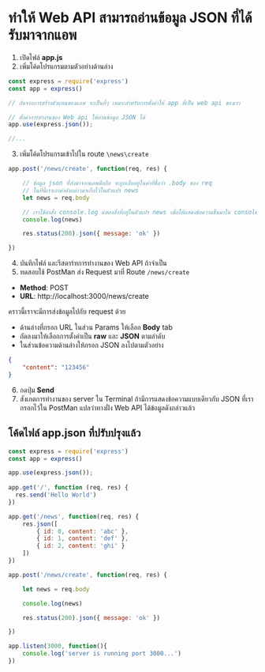 
# ทำให้ Web API สามารถอ่านข้อมูล JSON ที่ได้รับมาจากแอพ

1. เปิดไฟล์ **app.js**
2. เพิ่มโค้ดโปรแกรมตามตัวอย่างด้านล่าง 

```js
const express = require('express')
const app = express()

// ถัดจากการสร้างตัวแทนของแอพ จะเป็นที่ๆ เหมาะสำหรับการตั้งค่าให้ app ที่เป็น web api ของเรา

// ตั้งค่าการทำงานของ Web api ให้อ่านข้อมูล JSON ได้
app.use(express.json());

//...
```

3. เพิ่มโค้ดโปรแกรมเข้าไปใน route `\news\create`

```js
app.post('/news/create', function(req, res) {

    // ข้อมูล json ที่ส่งมาจากแอพมือถือ จะถูกเก็บอยู่ในค่าที่ชื่อว่า .body ของ req
    // ในที่นี้เราเอาค่าดังกล่าวมาเก็บไว้ในตัวแปร news
    let news = req.body

    // เราใช้คำสั่ง console.log แสดงสิ่งที่อยู่ในตัวแปร news เพื่อให้แสดงข้อความขึ้นมาใน console 
    console.log(news)

    res.status(200).json({ message: 'ok' })

})
```

4. บันทึกไฟล์ และรีสตาร์ทการทำงานของ Web API ถ้าจำเป็น
5. ทดสอบใช้ PostMan ส่ง Request มาที่ Route `/news/create`

- **Method**: POST
- **URL**: http://localhost:3000/news/create

คราวนี้เราจะมีการส่งข้อมูลไปกับ request ด้วย

- ด้านล่างที่กรอก URL ในส่วน Params ให้เลือก **Body** tab
- ถัดลงมาให้เลือกการตั้งค่าเป็น **raw** และ **JSON** ตามลำดับ
- ในส่วนข้อความด้านล่างให้กรอก JSON ลงไปตามตัวอย่าง

```json
{
    "content": "123456"
}
```

6. กดปุ่ม **Send** 
7. สังเกตการทำงานของ server ใน Terminal ถ้ามีการแสดงข้อความแบบเดียวกับ JSON ที่เรากรอกไว้ใน PostMan แปลว่าทางฝั่ง Web API ได้ข้อมูลดังกล่าวแล้ว

## โค้ดไฟล์ app.json ที่ปรับปรุงแล้ว

```js
const express = require('express')
const app = express()

app.use(express.json());
 
app.get('/', function (req, res) {
  res.send('Hello World')
})

app.get('/news', function(req, res) {
    res.json([
        { id: 0, content: 'abc' },
        { id: 1, content: 'def' },
        { id: 2, content: 'ghi' }
    ])
})

app.post('/news/create', function(req, res) {

    let news = req.body

    console.log(news)

    res.status(200).json({ message: 'ok' })

})

app.listen(3000, function(){
    console.log('server is running port 3000...')
})
```